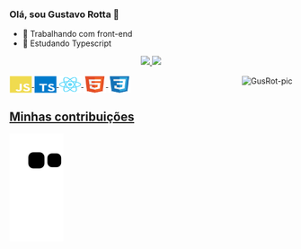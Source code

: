 ### Olá, sou Gustavo Rotta 👋

- 🔭 Trabalhando com front-end
- 🌱 Estudando Typescript

<div align="center">
  <a href="https://github.com/rafaballerini">
  <img height="150em" src="https://github-readme-stats.vercel.app/api?username=GusRot&show_icons=true&theme=dracula&include_all_commits=true&count_private=true"/>
  <img height="150em" src="https://github-readme-stats.vercel.app/api/top-langs/?username=GusRot&layout=compact&langs_count=7&theme=dracula"/>
</div>

<div style="display: inline_block"><br>
  <img align="center" alt="GusRot-Js" height="30" width="40" src="https://raw.githubusercontent.com/devicons/devicon/master/icons/javascript/javascript-plain.svg">
  <img align="center" alt="GusRot-Ts" height="30" width="40" src="https://raw.githubusercontent.com/devicons/devicon/master/icons/typescript/typescript-plain.svg">
  <img align="center" alt="GusRot-React" height="30" width="40" src="https://raw.githubusercontent.com/devicons/devicon/master/icons/react/react-original.svg">
  <img align="center" alt="GusRot-HTML" height="30" width="40" src="https://raw.githubusercontent.com/devicons/devicon/master/icons/html5/html5-original.svg">
  <img align="center" alt="GusRot-CSS" height="30" width="40" src="https://raw.githubusercontent.com/devicons/devicon/master/icons/css3/css3-original.svg">
  <img align="right" alt="GusRot-pic" height="70" src="https://bn02pap001files.storage.live.com/y4mdWC8SYMmTWDm78q6pba-ounFaguLfyKJH0VyjP39UZcTfIdrzq8s8DNdz6iZdEaBTrtfYxfv8bRt7BmPYA86KOsnzW4M3JYgC_lsvcZFcaFF3sXMH2vS8dzzsIWxV3yYNipO-9bc4DVfzKbtH3YXHfmf540D0KeV5pcpM1uhXc58SAXaeSV9Ep3jEaFOtnZ-?width=506&height=547&cropmode=none">
</div>

  ## Minhas contribuições

 ![Snake animation](https://github.com/GusRot/GusRot/blob/output/github-contribution-grid-snake.svg)
